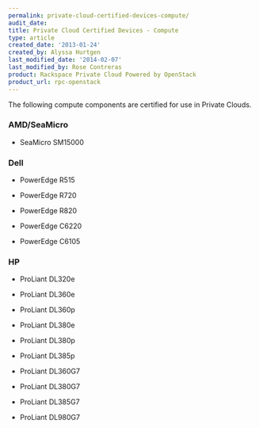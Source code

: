 ```yaml
---
permalink: private-cloud-certified-devices-compute/
audit_date:
title: Private Cloud Certified Devices - Compute
type: article
created_date: '2013-01-24'
created_by: Alyssa Hurtgen
last_modified_date: '2014-02-07'
last_modified_by: Rose Contreras
product: Rackspace Private Cloud Powered by OpenStack
product_url: rpc-openstack
---
```


The following compute components are certified for use in Private
Clouds.

### AMD/SeaMicro

-   SeaMicro SM15000

### Dell

-   PowerEdge R515

-   PowerEdge R720

-   PowerEdge R820

-   PowerEdge C6220

-   PowerEdge C6105

### HP

-   ProLiant DL320e

-   ProLiant DL360e

-   ProLiant DL360p

-   ProLiant DL380e

-   ProLiant DL380p

-   ProLiant DL385p

-   ProLiant DL360G7

-   ProLiant DL380G7

-   ProLiant DL385G7

-   ProLiant DL980G7


